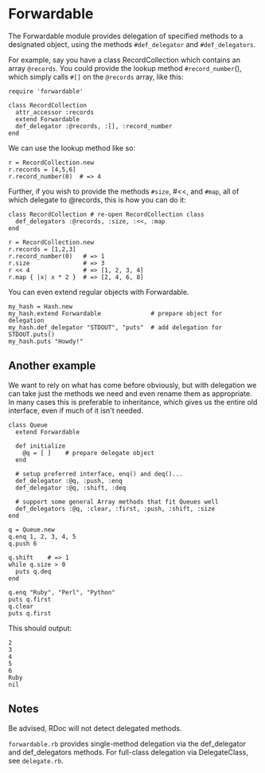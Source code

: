 # Forwardable

The Forwardable module provides delegation of specified methods to a
designated object, using the methods `#def_delegator` and `#def_delegators`.

For example, say you have a class RecordCollection which contains an array
`@records`.  You could provide the lookup method `#record_number`(), which
simply calls `#[]` on the `@records` array, like this:

    require 'forwardable'

    class RecordCollection
      attr_accessor :records
      extend Forwardable
      def_delegator :@records, :[], :record_number
    end

We can use the lookup method like so:

    r = RecordCollection.new
    r.records = [4,5,6]
    r.record_number(0)  # => 4

Further, if you wish to provide the methods `#size`, #<<, and `#map`, all of which
delegate to @records, this is how you can do it:

    class RecordCollection # re-open RecordCollection class
      def_delegators :@records, :size, :<<, :map
    end

    r = RecordCollection.new
    r.records = [1,2,3]
    r.record_number(0)   # => 1
    r.size               # => 3
    r << 4               # => [1, 2, 3, 4]
    r.map { |x| x * 2 }  # => [2, 4, 6, 8]

You can even extend regular objects with Forwardable.

    my_hash = Hash.new
    my_hash.extend Forwardable              # prepare object for delegation
    my_hash.def_delegator "STDOUT", "puts"  # add delegation for STDOUT.puts()
    my_hash.puts "Howdy!"

## Another example

We want to rely on what has come before obviously, but with delegation we can
take just the methods we need and even rename them as appropriate.  In many
cases this is preferable to inheritance, which gives us the entire old
interface, even if much of it isn't needed.

    class Queue
      extend Forwardable

      def initialize
        @q = [ ]    # prepare delegate object
      end

      # setup preferred interface, enq() and deq()...
      def_delegator :@q, :push, :enq
      def_delegator :@q, :shift, :deq

      # support some general Array methods that fit Queues well
      def_delegators :@q, :clear, :first, :push, :shift, :size
    end

    q = Queue.new
    q.enq 1, 2, 3, 4, 5
    q.push 6

    q.shift    # => 1
    while q.size > 0
      puts q.deq
    end

    q.enq "Ruby", "Perl", "Python"
    puts q.first
    q.clear
    puts q.first

This should output:

    2
    3
    4
    5
    6
    Ruby
    nil

## Notes

Be advised, RDoc will not detect delegated methods.

`forwardable.rb` provides single-method delegation via the def_delegator and
def_delegators methods. For full-class delegation via DelegateClass, see
`delegate.rb`.
